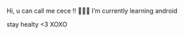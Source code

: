  Hi, u can call me cece !! 🙆🏻‍♀️ I’m currently learning android 

stay healty <3 XOXO


<!---
celaacl/celaacl is a ✨ special ✨ repository because its `README.md` (this file) appears on your GitHub profile.
You can click the Preview link to take a look at your changes.
--->
